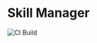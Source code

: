 # Skill Manager

![CI Build](https://github.com/nt-ca-aqe/skill-manager/workflows/CI%20Build/badge.svg)
